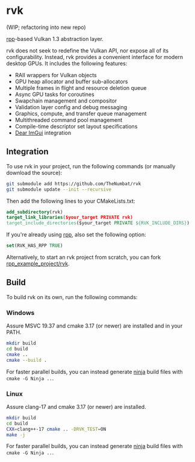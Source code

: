 # rvk

(WIP; refactoring into new repo)

[rpp](https://github.com/TheNumbat/rpp)-based Vulkan 1.3 abstraction layer.

rvk does not seek to redefine the Vulkan API, nor expose all of its configurability.
Instead, rvk provides a convenient interface for modern desktop GPUs.
It includes the following features:

- RAII wrappers for Vulkan objects
- GPU heap allocator and buffer sub-allocators
- Multiple frames in flight and resource deletion queue
- Async GPU tasks for coroutines
- Swapchain management and compositor
- Validation layer config and debug messaging
- Graphics, compute, and transfer queue management
- Multithreaded command pool management
- Compile-time descriptor set layout specifications
- [Dear ImGui](https://github.com/ocornut/imgui) integration

## Integration

To use rvk in your project, run the following commands (or manually download the source):

```bash
git submodule add https://github.com/TheNumbat/rvk
git submodule update --init --recursive
```

Then add the following lines to your CMakeLists.txt:

```cmake
add_subdirectory(rvk)
target_link_libraries($your_target PRIVATE rvk)
target_include_directories($your_target PRIVATE ${RVK_INCLUDE_DIRS})
```

If you're already using [rpp](https://github.com/TheNumbat/rpp), also set the following option:

```cmake
set(RVK_HAS_RPP TRUE)
```

Alternatively, to start an rvk project from scratch, you can fork [rpp_example_project/rvk](https://github.com/TheNumbat/rpp_example_project/tree/rvk).

## Build

To build rvk on its own, run the following commands:

### Windows

Assure MSVC 19.37 and cmake 3.17 (or newer) are installed and in your PATH.

```bash
mkdir build
cd build
cmake ..
cmake --build .
```

For faster parallel builds, you can instead generate [ninja](https://ninja-build.org/) build files with `cmake -G Ninja ..`.

### Linux

Assure clang-17 and cmake 3.17 (or newer) are installed.

```bash
mkdir build
cd build
CXX=clang++-17 cmake .. -DRVK_TEST=ON
make -j
```

For faster parallel builds, you can instead generate [ninja](https://ninja-build.org/) build files with `cmake -G Ninja ..`.
